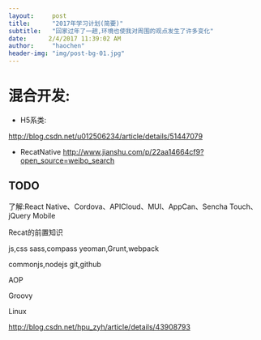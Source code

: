 ```yaml
---
layout:     post
title:      "2017年学习计划(简要)"
subtitle:   "回家过年了一趟,环境也使我对周围的观点发生了许多变化"
date:      2/4/2017 11:39:02 AM 
author:     "haochen"
header-img: "img/post-bg-01.jpg"
---
```


# 混合开发:

- H5系类:

http://blog.csdn.net/u012506234/article/details/51447079 

- RecatNative
http://www.jianshu.com/p/22aa14664cf9?open_source=weibo_search


## TODO ##

了解:React Native、Cordova、APICloud、MUI、AppCan、Sencha Touch、jQuery Mobile

Recat的前置知识

js,css
sass,compass
yeoman,Grunt,webpack

commonjs,nodejs
git,github




AOP

Groovy

Linux


http://blog.csdn.net/hpu_zyh/article/details/43908793